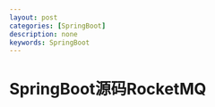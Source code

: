 ```yaml
---
layout: post
categories: [SpringBoot]
description: none
keywords: SpringBoot
---
```

# SpringBoot源码RocketMQ
